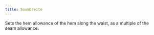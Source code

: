 ```yaml
---
title: Saumbreite
---
```


Sets the hem allowance of the hem along the waist, as a multiple of the seam allowance.
